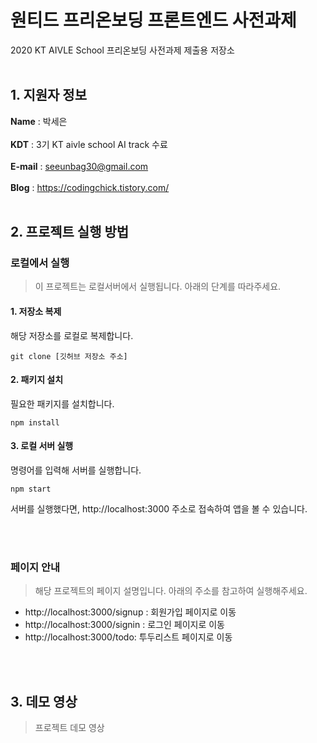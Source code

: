 # 원티드 프리온보딩 프론트엔드 사전과제
2020 KT AIVLE School 프리온보딩 사전과제 제출용 저장소
<br><br />

## 1. 지원자 정보

**Name** : 박세은 <br><br />
**KDT** : 3기 KT aivle school AI track 수료 <br><br />
**E-mail** : seeunbag30@gmail.com <br><br />
**Blog** : https://codingchick.tistory.com/ <br><br />

## 2. 프로젝트 실행 방법

### 로컬에서 실행
> 이 프로젝트는 로컬서버에서 실행됩니다. 아래의 단계를 따라주세요. 

#### 1. 저장소 복제
해당 저장소를 로컬로 복제합니다.

```
git clone [깃허브 저장소 주소]
```

#### 2. 패키지 설치
필요한 패키지를 설치합니다.

```
npm install
```

#### 3. 로컬 서버 실행
명령어를 입력해 서버를 실행합니다.

```
npm start
```
서버를 실행했다면,  http://localhost:3000 주소로 접속하여 앱을 볼 수 있습니다.

<br><br />
### 페이지 안내
> 해당 프로젝트의 페이지 설명입니다. 아래의 주소를 참고하여 실행해주세요. 

- http://localhost:3000/signup : 회원가입 페이지로 이동
- http://localhost:3000/signin : 로그인 페이지로 이동
- http://localhost:3000/todo: 투두리스트 페이지로 이동

<br><br />
## 3. 데모 영상
> 프로젝트 데모 영상


